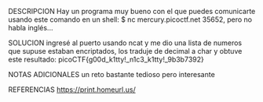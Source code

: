 DESCRIPCION
Hay un programa muy bueno con el que puedes comunicarte usando este comando en un shell: $ nc mercury.picoctf.net 35652, pero no habla inglés...
 
SOLUCION
ingresé al puerto usando ncat y me dio una lista de numeros que supuse estaban encriptados, los traduje de decimal a char y obtuve este resultado:
picoCTF{g00d_k1tty!_n1c3_k1tty!_9b3b7392}


NOTAS ADICIONALES
un reto bastante tedioso pero interesante

REFERENCIAS
https://print.homeurl.us/
